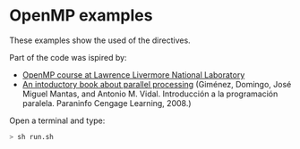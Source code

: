 # OpenMP examples

These examples show the used of the directives. 

Part of the code was ispired by:
 * [OpenMP course at Lawrence Livermore National Laboratory](https://computing.llnl.gov/tutorials/openMP)
 * [An intoductory book about parallel processing](http://www.paraninfo.es/catalogo/9788497326742/INTRODUCCION-A-LA-PROGRAMACION-PARALELA) (Giménez, Domingo, José Miguel Mantas, and Antonio M. Vidal. Introducción a la programación paralela. Paraninfo Cengage Learning, 2008.)


Open a terminal and type:
```bash
> sh run.sh 
```


